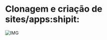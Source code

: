# Clonagem e criação de sites/apps:shipit:

![IMG](https://dkrn4sk0rn31v.cloudfront.net/2018/01/17135411/html.png)
